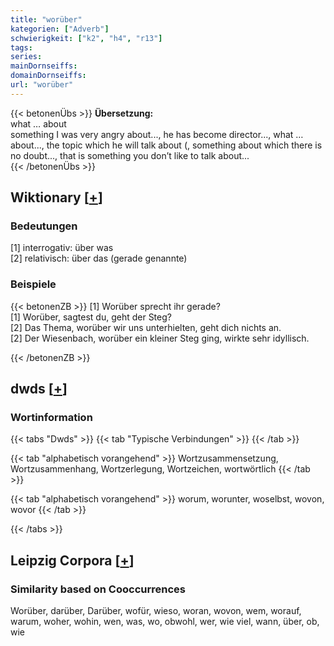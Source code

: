 ```yaml
---
title: "worüber"
kategorien: ["Adverb"]
schwierigkeit: ["k2", "h4", "r13"]
tags:
series:
mainDornseiffs:
domainDornseiffs:
url: "worüber"
---
```


{{< betonenÜbs >}}
**Übersetzung:**  
what … about  
something I was very angry about..., he has become director..., what … about..., the topic which he will talk about (, something about which there is no doubt..., that is something you don’t like to talk about...  
{{< /betonenÜbs >}}

## Wiktionary [[+](https://de.wiktionary.org/wiki/worüber)]

### Bedeutungen
[1] interrogativ: über was  
[2] relativisch: über das (gerade genannte)  

### Beispiele
{{< betonenZB >}}
[1] Worüber sprecht ihr gerade?  
[1] Worüber, sagtest du, geht der Steg?  
[2] Das Thema, worüber wir uns unterhielten, geht dich nichts an.  
[2] Der Wiesenbach, worüber ein kleiner Steg ging, wirkte sehr idyllisch.  

{{< /betonenZB >}}


## dwds [[+](https://www.dwds.de/wb/worüber)]

### Wortinformation
{{< tabs "Dwds" >}}
{{< tab "Typische Verbindungen" >}}
{{< /tab >}}

{{< tab "alphabetisch vorangehend" >}}
Wortzusammensetzung, Wortzusammenhang, Wortzerlegung, Wortzeichen, wortwörtlich
{{< /tab >}}

{{< tab "alphabetisch vorangehend" >}}
worum, worunter, woselbst, wovon, wovor
{{< /tab >}}

{{< /tabs >}}

## Leipzig Corpora [[+](https://corpora.uni-leipzig.de/en/res?word=worüber&corpusId=deu_newscrawl-public_2018)]


### Similarity based on Cooccurrences
Worüber, darüber, Darüber, wofür, wieso, woran, wovon, wem, worauf, warum, woher, wohin, wen, was, wo, obwohl, wer, wie viel, wann, über, ob, wie

